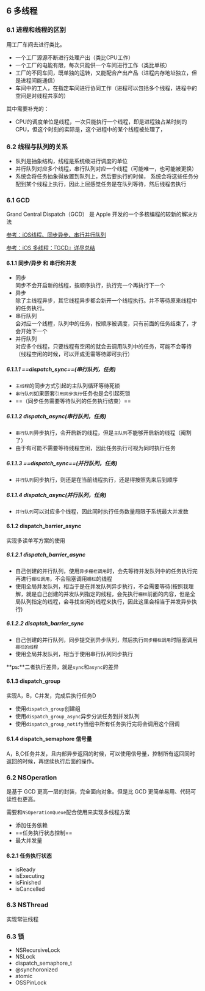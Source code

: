 ## 6 多线程


### 6.1 进程和线程的区别

用工厂车间去进行类比。

- 一个工厂源源不断进行处理产出（类比CPU工作）
- 一个工厂的电能有限，每次只能供一个车间进行工作（类比单核）
- 工厂的不同车间，既单独的运转，又能配合产出产品（进程内存地址独立，但是进程间能通信）
- 车间中的工人，在指定车间进行协同工作（进程可以包括多个线程，进程中的空间是对线程共享的）

其中需要补充的：

- CPU的调度单位是线程，一次只能执行一个线程，即是进程独占某时刻的CPU，但这个时刻的实际是，这个进程中的某个线程被处理了，

### 6.2 线程与队列的关系

- 队列是抽象结构，线程是系统级进行调度的单位
- 并行队列对应多个线程，串行队列对应一个线程（可能唯一，也可能被更换）
- 系统会将任务抽象得放置到队列上，然后要执行的时候， 系统会将这些任务分配到某个线程上执行，因此上层感觉任务是在队列等待，然后线程去执行

 
### 6.1 GCD 

Grand Central Dispatch（GCD） 是 Apple 开发的一个多核编程的较新的解决方法

[参考：iOS线程、同步异步、串行并行队列](https://juejin.im/post/5b28ca5de51d4558e03cc847)

[参考：iOS 多线程：『GCD』详尽总结](https://www.jianshu.com/p/2d57c72016c6)



#### 6.1.1 同步/异步 和 串行和并发

- 同步<br>
	同步不会开启新的线程，按顺序执行，执行完一个再执行下一个
- 异步<br>
	除了主线程异步，其它线程异步都会新开一个线程执行。并不等待原来线程中的任务执行。
- 串行队列<br>
	会对应一个线程，队列中的任务，按顺序被调度，只有前面的任务结束了，才会开始下一个
- 并行队列<br>
	对应多个线程，只要线程有空闲的就会去调用队列中的任务，可能不会等待（线程空闲的时候，可以开成无需等待即可执行）
		

##### 6.1.1.1 ==dispatch_sync==(串行队列，任务)

- `主线程`的同步方式引起的主队列循环等待死锁
- `串行队列`如果嵌套`引用同步执行`任务也是会引起死锁
- ==（同步任务需要等待队列的任务执行结束）==

##### 6.1.1.2 dispatch_async(串行队列，任务)

- `串行队列`异步执行，会开启新的线程，但是`主队列`不能够开启新的线程（阉割了）
- 由于有可能不需要等待线程空闲，因此任务执行可视为同时执行任务

##### 6.1.1.3 ==dispatch_sync==(并行队列，任务)

- `并行队列`同步执行，则还是在当前线程执行，还是得按照先来后到顺序

##### 6.1.1.4 dispatch_async(并行队列，任务)

- `并行队列`可以对应多个线程，因此同时执行任务数量局限于系统最大并发数

#### 6.1.2 dispatch\_barrier\_async

实现多读单写方案的使用

##### 6.1.2.1 dispatch\_barrier\_async

- 自己创建的并行队列，使用`异步栅栏调用`时，会先等待并发队列中的任务执行完再进行`栅栏调用`，不会阻塞调用`栅栏`的线程
- 使用全局并发队列，相当于是在并发队列异步执行，不会需要等待(按照我理解，就是自己创建的并发队列指定的线程，会先执行`栅栏`前面的内容，但是全局队列指定的线程，会寻找空闲的线程来执行，因此这里会相当于并发异步执行)

##### 6.1.2.2 disaptch\_barrier\_sync

- 自己创建的并行队列，同步提交到异步队列，然后执行`同步栅栏调用`时阻塞调用`栅栏的线程`
- 使用全局并发队列，相当于使用串行队列同步执行

**ps:**二者执行差异，就是`sync`和`async`的差异


#### 6.1.3 dispatch_group

实现A，B，C并发，完成后执行任务D

- 使用`dispatch_group`创建组
- 使用`dispatch_group_async`异步分派任务到并发队列
- 使用`dispatch_group_notify`当组中所有任务执行完将会调用这个回调


#### 6.1.4 dispatch_semaphore 信号量

A，B,C任务并发，且内部异步返回的时候，可以使用信号量，控制所有返回同时返回的时候，再继续执行后面的操作。


### 6.2 NSOperation

是基于 GCD 更高一层的封装，完全面向对象。但是比 GCD 更简单易用、代码可读性也更高。

需要和`NSOperationQueue`配合使用来实现多线程方案

- 添加任务依赖
- ==任务执行状态控制==
- 最大并发量

#### 6.2.1 任务执行状态

- isReady
- isExecuting
- isFinished
- isCancelled




### 6.3 NSThread

实现常驻线程


### 6.3 锁
- NSRecursiveLock
- NSLock
- dispatch_semaphore_t
- @synchoronized
- atomic
- OSSPinLock

